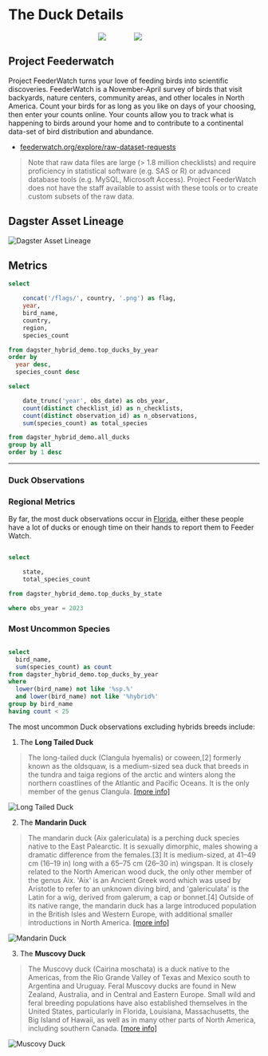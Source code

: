 # The Duck Details


<div style="display: flex; justify-content: center;">
  <img src="/logos/dagster.svg" style="flex: 1; max-width: 72px;">
  <img src="/logos/motherduck.svg" style="flex: 1; max-width: 72px;">
</div>


## Project Feederwatch

Project FeederWatch turns your love of feeding birds into scientific discoveries. FeederWatch is a November-April survey of birds that visit backyards, nature centers, community areas, and other locales in North America. Count your birds for as long as you like on days of your choosing, then enter your counts online. Your counts allow you to track what is happening to birds around your home and to contribute to a continental data-set of bird distribution and abundance.

- [feederwatch.org/explore/raw-dataset-requests](https://feederwatch.org/explore/raw-dataset-requests/)

> Note that raw data files are large (> 1.8 million checklists) and require proficiency in statistical software (e.g. SAS or R) or advanced database tools (e.g. MySQL, Microsoft Access). Project FeederWatch does not have the staff available to assist with these tools or to create custom subsets of the raw data.

## Dagster Asset Lineage

![Dagster Asset Lineage](/asset-graph.png)

## Metrics

```sql top_ducks_annually
select

    concat('/flags/', country, '.png') as flag,
    year,
    bird_name,
    country,
    region,
    species_count

from dagster_hybrid_demo.top_ducks_by_year
order by
  year desc,
  species_count desc
```

<DataTable data="{top_ducks_annually}" search="true" rows="10" >
  <Column id="flag" contentType=image height=30px align=center />
  <Column id="year" align="left" />
  <Column id="bird_name" align="left" />
  <Column id="region" align="right" />
  <Column id="species_count" align="right" contentType="colorscale" scaleColor="green"/>

</DataTable>

```sql duck_counts
select

    date_trunc('year', obs_date) as obs_year,
    count(distinct checklist_id) as n_checklists,
    count(distinct observation_id) as n_observations,
    sum(species_count) as total_species

from dagster_hybrid_demo.all_ducks
group by all
order by 1 desc
```

<BigValue
    data={duck_counts}
    value='n_checklists'
    title='Num Checklists'
    sparkline='obs_year'
    width=250
/>

<BigValue
    data={duck_counts}
    value='n_observations'
    title='Num Observations'
    sparkline='obs_year'
    width=250
/>

<BigValue
    data={duck_counts}
    value='total_species'
    title='Num Species'
    sparkline='obs_year'
    width=250
/>

---


### Duck Observations

<BarChart 
    data={duck_counts} 
    x=obs_year
    y=n_observations 
/>


### Regional Metrics

By far, the most duck observations occur in [Florida](https://en.wikipedia.org/wiki/Florida), either these people have a lot of ducks or enough time on their hands to report them to Feeder Watch.


```sql ducks_by_state

select

    state,
    total_species_count

from dagster_hybrid_demo.top_ducks_by_state

where obs_year = 2023
```

<USMap
    data={ducks_by_state}
    state=state
    value=total_species_count
    legend=true
    abbreviations=true
    colorScale=red
/>

### Most Uncommon Species

```sql most_rare_species

select
  bird_name,
  sum(species_count) as count
from dagster_hybrid_demo.top_ducks_by_year
where
  lower(bird_name) not like '%sp.%'
  and lower(bird_name) not like '%hybrid%'
group by bird_name
having count < 25

```

The most uncommon Duck observations excluding hybrids breeds include:

 1. The <strong>Long Tailed Duck</strong>

> The long-tailed duck (Clangula hyemalis) or coween,[2] formerly known as the oldsquaw, is a medium-sized sea duck that breeds in the tundra and taiga regions of the arctic and winters along the northern coastlines of the Atlantic and Pacific Oceans. It is the only member of the genus Clangula. [[more info]](https://en.wikipedia.org/wiki/Long-tailed_duck)

![Long Tailed Duck](/ducks/long-tailed-duck.jpg)

 2. The <strong>Mandarin Duck</strong> 

> The mandarin duck (Aix galericulata) is a perching duck species native to the East Palearctic. It is sexually dimorphic, males showing a dramatic difference from the females.[3] It is medium-sized, at 41–49 cm (16–19 in) long with a 65–75 cm (26–30 in) wingspan. It is closely related to the North American wood duck, the only other member of the genus Aix. 'Aix' is an Ancient Greek word which was used by Aristotle to refer to an unknown diving bird, and 'galericulata' is the Latin for a wig, derived from galerum, a cap or bonnet.[4] Outside of its native range, the mandarin duck has a large introduced population in the British Isles and Western Europe, with additional smaller introductions in North America. [[more info]](https://en.wikipedia.org/wiki/Mandarin_duck)

![Mandarin Duck](/ducks/mandarin-duck.jpg)

 3. The <strong>Muscovy Duck</strong> 

> The Muscovy duck (Cairina moschata) is a duck native to the Americas, from the Rio Grande Valley of Texas and Mexico south to Argentina and Uruguay. Feral Muscovy ducks are found in New Zealand, Australia, and in Central and Eastern Europe. Small wild and feral breeding populations have also established themselves in the United States, particularly in Florida, Louisiana, Massachusetts, the Big Island of Hawaii, as well as in many other parts of North America, including southern Canada. [[more info]](https://en.wikipedia.org/wiki/Muscovy_duck)

![Muscovy Duck](/ducks/muscovy-duck.jpg)
